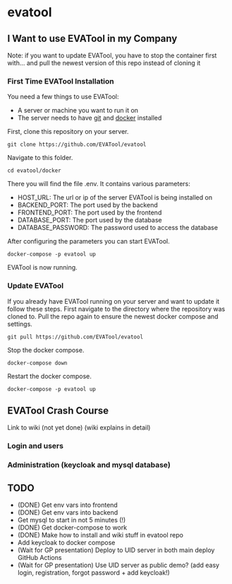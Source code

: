 # evatool

## I Want to use EVATool in my Company

Note: if you want to update EVATool, you have to stop the container first with... and pull the newest version of this repo instead of cloning it

### First Time EVATool Installation

You need a few things to use EVATool:

- A server or machine you want to run it on
- The server needs to have [git](https://git-scm.com/) and [docker](https://www.docker.com/) installed

First, clone this repository on your server.

```
git clone https://github.com/EVATool/evatool
```

Navigate to this folder.

```
cd evatool/docker
```

There you will find the file .env. It contains various parameters:

- HOST_URL: The url or ip of the server EVATool is being installed on
- BACKEND_PORT: The port used by the backend
- FRONTEND_PORT: The port used by the frontend
- DATABASE_PORT: The port used by the database
- DATABASE_PASSWORD: The password used to access the database

After configuring the parameters you can start EVATool.

```
docker-compose -p evatool up
```

EVATool is now running.

### Update EVATool

If you already have EVATool running on your server and want to update it follow these steps. First navigate to the directory where the repository was cloned to. Pull the repo again to ensure the newest docker compose and settings.

```
git pull https://github.com/EVATool/evatool
```

Stop the docker compose.

```
docker-compose down
```

Restart the docker compose.

```
docker-compose -p evatool up
```

## EVATool Crash Course

Link to wiki (not yet done) (wiki explains in detail)

### Login and users



### Administration (keycloak and mysql database)



## TODO

- (DONE) Get env vars into frontend
- (DONE) Get env vars into backend
- Get mysql to start in not 5 minutes (!)
- (DONE) Get docker-compose to work
- (DONE) Make how to install and wiki stuff in evatool repo
- Add keycloak to docker compose
- (Wait for GP presentation) Deploy to UID server in both main deploy GitHub Actions
- (Wait for GP presentation) Use UID server as public demo? (add easy login, registration, forgot password + add keycloak!)


